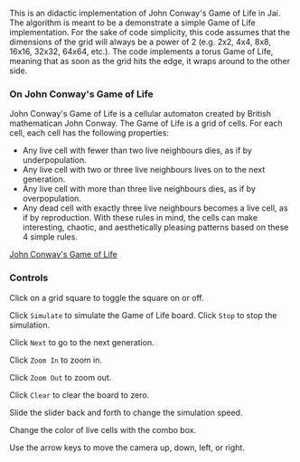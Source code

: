 This is an didactic implementation of John Conway's Game of Life in Jai. The algorithm is meant to be a demonstrate a simple Game of Life implementation. For the sake of code simplicity, this code assumes that the dimensions of the grid will always be a power of 2 (e.g. 2x2, 4x4, 8x8, 16x16, 32x32, 64x64, etc.). The code implements a torus Game of Life, meaning that as soon as the grid hits the edge, it wraps around to the other side. 

### On John Conway's Game of Life
John Conway's Game of Life is a cellular automaton created by British mathematican John Conway. The Game of Life is a grid of cells. For each cell, each cell has the following properties:
* Any live cell with fewer than two live neighbours dies, as if by underpopulation.
* Any live cell with two or three live neighbours lives on to the next generation.
* Any live cell with more than three live neighbours dies, as if by overpopulation.
* Any dead cell with exactly three live neighbours becomes a live cell, as if by reproduction.
With these rules in mind, the cells can make interesting, chaotic, and aesthetically pleasing patterns based on these 4 simple rules.

[John Conway's Game of Life](https://en.wikipedia.org/wiki/Conway%27s_Game_of_Life)

### Controls
Click on a grid square to toggle the square on or off.

Click `Simulate` to simulate the Game of Life board. Click `Stop` to stop the simulation.

Click `Next` to go to the next generation.

Click `Zoom In` to zoom in.

Click `Zoom Out` to zoom out.

Click `Clear` to clear the board to zero.

Slide the slider back and forth to change the simulation speed.

Change the color of live cells with the combo box.

Use the arrow keys to move the camera up, down, left, or right.
